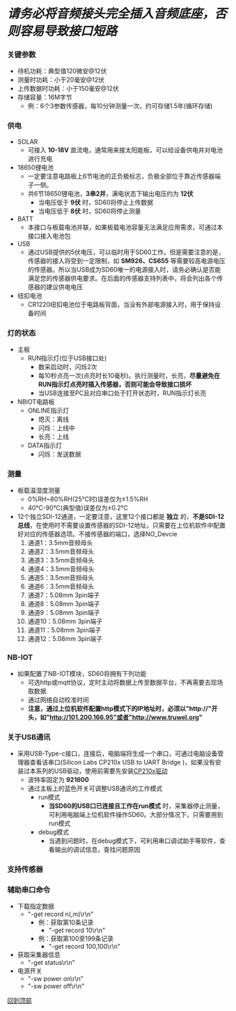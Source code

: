 <h1 id="header">
    <center>
</h1>

# ***请务必将音频接头完全插入音频底座，否则容易导致接口短路***

### 关键参数
- 待机功耗：典型值120微安@12伏
- 测量时功耗：小于20毫安@12伏
- 上传数据时功耗：小于150毫安@12伏
- 存储容量：16M字节
	- 例：6个3参数传感器，每10分钟测量一次，约可存储1.5年(循环存储)

### 供电
- SOLAR
	- 可接入 **10-18V** 直流电，通常用来接太阳能板，可以给设备供电并对电池进行充电
- 18650锂电池
	- 一定要注意电路板上6节电池的正负极标志，负极全部位于靠近传感器端子一侧。
	- 共6节18650锂电池，**3串2并**，满电状态下输出电压约为 **12伏**
		- 当电压低于 **9伏** 时，SD60将停止上传数据
		- 当电压低于 **8伏** 时，SD60将停止测量
- BATT
	- 本接口与板载电池并联，如果板载电池容量无法满足应用需求，可通过本接口接入电池包
- USB
	- 通过USB提供的5伏电压，可以临时用于SD60工作。但是需要注意的是，传感器的接入将受到一定限制，如 **SM926、CS655** 等需要较高电源电压的传感器。所以当USB成为SD60唯一的电源接入时，请务必确认是否能满足您的传感器供电要求。在后面的传感器支持列表中，将会列出各个传感器的建议供电电压
- 纽扣电池
	- CR1220纽扣电池位于电路板背面，当没有外部电源接入时，用于保持设备时间

### 灯的状态
- 主板
	- RUN指示灯(位于USB接口处)
		- 数采启动时，闪烁2次
		- 每10秒点亮一次(点亮时长10毫秒)。执行测量时，长亮，**尽量避免在RUN指示灯点亮时插入传感器，否则可能会导致接口损坏**
		- 当USB连接至PC且对应串口处于打开状态时，RUN指示灯长亮
- NBIOT电路板
	- ONLINE指示灯
		- 熄灭：离线
		- 闪烁：上线中
		- 长亮：上线
	- DATA指示灯
		- 闪烁：发送数据
### 测量
- 板载温湿度测量
	- 0%RH~80%RH(25℃时)误差仅为±1.5%RH
	- 40℃-90℃(典型值)误差仅为±0.2℃
- 12个独立SDI-12通道，一定要注意，这里12个接口都是 **独立** 的，**不是SDI-12总线**，在使用时不需要设置传感器的SDI-12地址，只需要在上位机软件中配置好对应的传感器选项。不接传感器的端口，选择NO_Devcie
	1. 通道1：3.5mm音频母头
	2. 通道2：3.5mm音频母头
	3. 通道3：3.5mm音频母头
	4. 通道4：3.5mm音频母头
	5. 通道5：3.5mm音频母头
	6. 通道6：3.5mm音频母头
	7. 通道7：5.08mm 3pin端子
	8. 通道8：5.08mm 3pin端子
	9. 通道9：5.08mm 3pin端子
	10. 通道10：5.08mm 3pin端子
	11. 通道11：5.08mm 3pin端子
	12. 通道12：5.08mm 3pin端子
 
### NB-IOT
- 如果配置了NB-IOT模块，SD60将拥有下列功能
	- 可选http或mqtt协议，定时主动将数据上传至数据平台，不再需要去现场取数据
	- 通过网络自动校准时间
	- **注意，通过上位机软件配置http模式下的IP地址时，必须以"http://"开头，如"http://101.200.166.95"或者"http://www.truwel.org"**

### 关于USB通讯
- 采用USB-Type-c接口，连接后，电脑端将生成一个串口，可通过电脑设备管理器查看该串口(Silicon Labs CP210x USB to UART Bridge
)，如果没有安装过本系列的USB驱动，使用前需要先安装<a href="https://www.silabs.com/developers/usb-to-uart-bridge-vcp-drivers">CP210x驱动</a>
	- 波特率固定为 **921600**
	- 通过主板上的蓝色开关可调整USB通讯的工作模式
		- run模式
			- **当SD60的USB口已连接且工作在run模式** 时，采集器停止测量，可利用电脑端上位机软件操作SD60。大部分情况下，只需要用到run模式
		- debug模式
			- 当遇到问题时，在debug模式下，可利用串口调试助手等软件，查看输出的调试信息，查找问题原因

### 支持传感器

### 辅助串口命令
- 下载指定数据
    - "-get record n(,m)\r\n"
		- 例：获取第10条记录
			- "-get record 10\r\n"
		- 例：获取第100至199条记录
			- "-get record 100,100\r\n"
- 获取采集器信息
    - "-get status\r\n"
- 电源开关
    - "-sw power on\r\n"
    - "-sw power off\r\n" 

<!-- - ![SD60电路板](./images/实物图/SD60电路板.jpg) -->
<a href="#header">回到顶部</a>